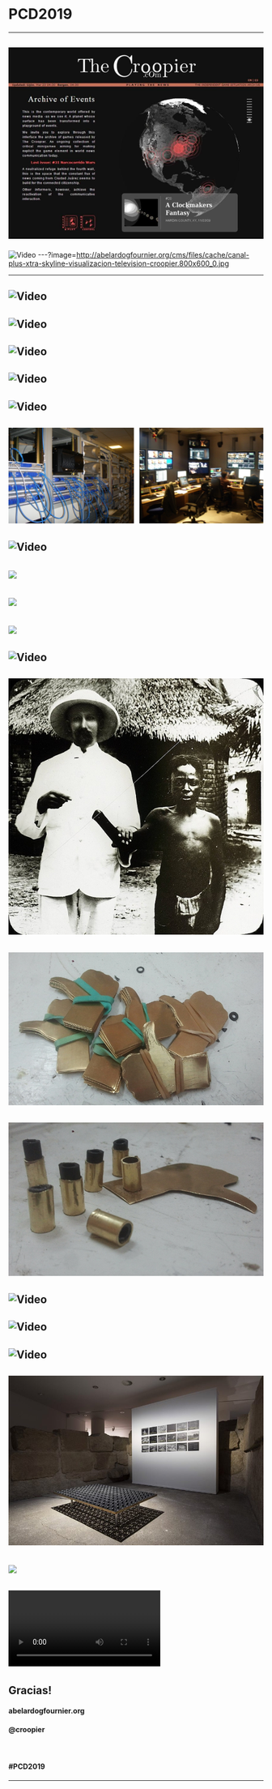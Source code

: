 # PCD2019
---
<!-- the croopier -->
![](assets/img/the-croopier-portada-ultima.jpg)
---
<!-- the croopier video -->
![Video](https://player.vimeo.com/video/106478859)
---?image=http://abelardogfournier.org/cms/files/cache/canal-plus-xtra-skyline-visualizacion-television-croopier.800x600_0.jpg
<!-- # skyline imagen -->
---
<!-- skyline rutas -->
![Video](https://player.vimeo.com/video/17113324)
---
<!-- skyline edificios -->
![Video](https://player.vimeo.com/video/17115401)
---
<!-- skyline quadtree -->
![Video](https://player.vimeo.com/video/17116276#t=16s)
---
<!-- skyline lineas -->
![Video](https://player.vimeo.com/video/17113029)
---
<!-- skyline completo -->
![Video](https://player.vimeo.com/video/22788075)
---
<!-- skyline instalaciones -->
![](assets/img/canal-plus-compo.JPG)
---
<!-- # hello world -->
![Video](https://player.vimeo.com/video/60731302#t=310s)
---
<!-- tamal resultado -->
![](http://abelardogfournier.org/cms/files/cache/elmundotamal.800x600_0.jpg)
---
<!-- tamal esquema -->
![](http://abelardogfournier.org/files/images/image05.jpg)
---
<!-- tamal participantes -->
![](http://abelardogfournier.org/files/images/image06.jpg)
---
<!-- Rock, paper, scissors -->
![Video](https://player.vimeo.com/video/217894488?)
---
<!-- Bandera foto -->
![](assets/img/mechanical-gif-0.jpg)
---
<!-- Bandera foto -->
![](assets/img/mechanical-gif-1.jpg)
---
<!-- Bandera foto -->
![](assets/img/mechanical-gif-2.jpg)
---
<!-- Bandera video -->
![Video](https://player.vimeo.com/video/161899015)
---
<!-- Vividness explanation -->
![Video](https://player.vimeo.com/video/71408579#t=143s)
---
<!-- Vividness -->
![Video](https://player.vimeo.com/video/94442934#t=314s)
---
<!-- Mawat foto -->
![](assets/img/mawat-huesca.jpg)
---
<!-- Mawat foto -->
![](http://abelardogfournier.org/cms/files/cache/PB291134.800x600_0.jpg)
---
<!-- Mawat video -->
![](http://abelardogfournier.org/files/mawat_detalle.mp4)
---
## Gracias!
#### abelardogfournier.org
#### @croopier

#### &nbsp;
#### #PCD2019
---

<!-- pedercini -->
<!--
![](assets/img/pedercini-obsolete.png)
#### Paolo Pedercini, GFC2014
---
<!-- # collscreen pantalla 
![Video](https://player.vimeo.com/video/36047734)
---
<!-- collscreen calle 
![Video](https://www.youtube.com/embed/C9pwBZHVDyI)
---
-->
